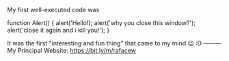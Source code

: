 My first well-executed code was

function Alert() {
alert('Hello!);
alert('why you close this window?');
alert('close it again and i kill you!');
}

It was the first "interesting and fun thing" that came to my mind 😉 :D
———
My Principal Website: https://bit.ly/m/rafacew
